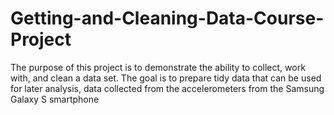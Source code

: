 Getting-and-Cleaning-Data-Course-Project
========================================

The purpose of this project is to demonstrate the ability to collect, work with, and clean a data set. The goal is to prepare tidy data that can be used for later analysis, data collected from the accelerometers from the Samsung Galaxy S smartphone
